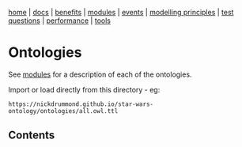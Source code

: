 [home](../) |
[docs](../docs/) |
[benefits](../docs/benefits.md) |
[modules](../docs/modularisation.md) |
[events](../docs/events.md) |
[modelling principles](../docs/modelling-principles.md) |
[test questions](../docs/test-questions.md) |
[performance](../docs/performance.md) |
[tools](../docs/tools.md)

# Ontologies

See [modules](../docs/modularisation.md) for a description of each of the ontologies.

Import or load directly from this directory - eg:

    https://nickdrummond.github.io/star-wars-ontology/ontologies/all.owl.ttl

## Contents

<div id="index">

</div>

<script>
  (async () => {
    const response = await fetch('https://api.github.com/repos/nickdrummond/star-wars-ontology/contents/ontologies/');
    const data = await response.json();
    let htmlString = '<ul>';
    
    for (let file of data) {
      if (file.name.endsWith(".ttl")) {
        htmlString += `<li><a href="${file.name}">${file.name}</a> (${parseInt(file.size/1000)}KB)</li>`;
      }
    }

    htmlString += '</ul>';
    document.getElementById('index').innerHTML = htmlString;
  })()
</script>